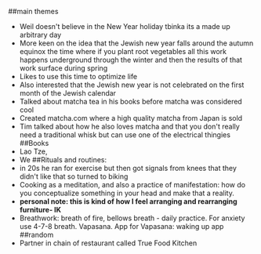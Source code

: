 ##main themes
- Weil doesn't believe in the New Year holiday tbinka its a made up arbitrary day
- More keen on the idea that the Jewish new year falls around the autumn equinox the time where if you plant root vegetables all this work happens underground through the winter and then the results of that work surface during spring
- Likes to use this time to optimize life 
- Also interested that the Jewish new year is not celebrated on the first month of the Jewish calendar
- Talked about matcha tea in his books before matcha was considered cool
- Created matcha.com where a high quality matcha from Japan is sold
- Tim talked about how he also loves matcha and that you don't really need a traditional whisk but can use one of the electrical thingies
##Books 
- Lao Tze, 
- We
##Rituals and routines: 
- in 20s he ran for exercise but then got signals from knees that they didn't like that so turned to biking
- Cooking as a meditation, and also a practice of manifestation: how do you conceptualize something in your head and make that a reality.
- __personal note: this is kind of how I feel arranging and rearranging furniture- IK__
- Breathwork: breath of fire, bellows breath - daily practice. For anxiety use 4-7-8 breath. Vapasana. App for Vapasana: waking up app
##random
- Partner in chain of restaurant called True Food Kitchen